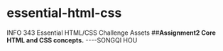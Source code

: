 essential-html-css
==================

INFO 343 Essential HTML/CSS Challenge Assets
##**Assignment2 Core HTML and CSS concepts.**
							----SONGQI HOU

